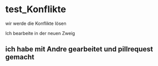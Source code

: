 # test_Konflikte

wir werde die Konflikte lösen

Ich bearbeite in der neuen Zweig

## ich habe mit Andre gearbeitet und pillrequest gemacht

